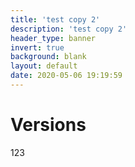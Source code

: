 ```yaml
---
title: 'test copy 2'
description: 'test copy 2'
header_type: banner
invert: true
background: blank
layout: default
date: 2020-05-06 19:19:59
---
```

# Versions
123